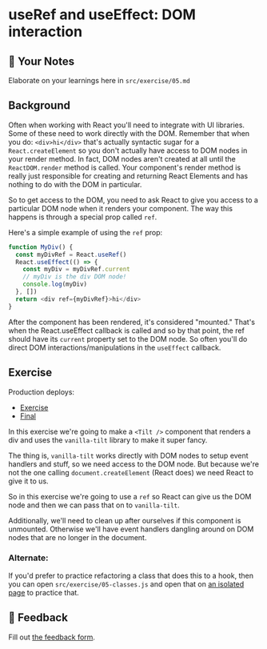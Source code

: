 # useRef and useEffect: DOM interaction

## 📝 Your Notes

Elaborate on your learnings here in `src/exercise/05.md`

## Background

Often when working with React you'll need to integrate with UI libraries. Some
of these need to work directly with the DOM. Remember that when you do:
`<div>hi</div>` that's actually syntactic sugar for a `React.createElement` so
you don't actually have access to DOM nodes in your render method. In fact, DOM
nodes aren't created at all until the `ReactDOM.render` method is called. Your
component's render method is really just responsible for creating and returning
React Elements and has nothing to do with the DOM in particular.

So to get access to the DOM, you need to ask React to give you access to a
particular DOM node when it renders your component. The way this happens is
through a special prop called `ref`.

Here's a simple example of using the `ref` prop:

```javascript
function MyDiv() {
  const myDivRef = React.useRef()
  React.useEffect(() => {
    const myDiv = myDivRef.current
    // myDiv is the div DOM node!
    console.log(myDiv)
  }, [])
  return <div ref={myDivRef}>hi</div>
}
```

After the component has been rendered, it's considered "mounted." That's when
the React.useEffect callback is called and so by that point, the ref should have
its `current` property set to the DOM node. So often you'll do direct DOM
interactions/manipulations in the `useEffect` callback.

## Exercise

Production deploys:

- [Exercise](https://react-hooks.netlify.app/isolated/exercise/05.js)
- [Final](https://react-hooks.netlify.app/isolated/final/05.js)

In this exercise we're going to make a `<Tilt />` component that renders a div
and uses the `vanilla-tilt` library to make it super fancy.

The thing is, `vanilla-tilt` works directly with DOM nodes to setup event
handlers and stuff, so we need access to the DOM node. But because we're not the
one calling `document.createElement` (React does) we need React to give it to
us.

So in this exercise we're going to use a `ref` so React can give us the DOM node
and then we can pass that on to `vanilla-tilt`.

Additionally, we'll need to clean up after ourselves if this component is
unmounted. Otherwise we'll have event handlers dangling around on DOM nodes that
are no longer in the document.

### Alternate:

If you'd prefer to practice refactoring a class that does this to a hook, then
you can open `src/exercise/05-classes.js` and open that on
[an isolated page](http://localhost:3000/isolated/exercise/05-classes.js) to
practice that.

## 🦉 Feedback

Fill out
[the feedback form](https://ws.kcd.im/?ws=React%20Hooks%20%F0%9F%8E%A3&e=05%3A%20useRef%20and%20useEffect%3A%20DOM%20interaction&em=jnielson94%40gmail.com).
